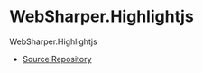 # WebSharper.Highlightjs

WebSharper.Highlightjs

* [Source Repository](https://github.com/intellifactory/websharper.highlightjs)
